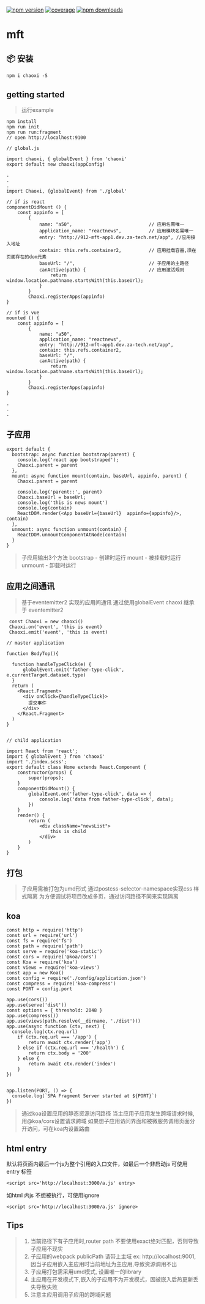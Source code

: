 # 
[![npm version](https://img.shields.io/npm/v/chaoxi.svg?style=flat-square)](https://www.npmjs.com/package/chaoxi)
[![coverage](https://img.shields.io/codecov/c/github/umijs/qiankun.svg?style=flat-square)](https://codecov.io/gh/freezestanley/chaoxi)
[![npm downloads](https://img.shields.io/npm/dt/chaoxi.svg?style=flat-square)](https://www.npmjs.com/package/chaoxi)

# mft

## 📦 安装

```shell
npm i chaoxi -S
```

## getting started

> 运行example
 ```
 npm install
 npm run init
 npm run run:fragment
 // open http://localhost:9100
 ```



```
// global.js

import chaoxi, { globalEvent } from 'chaoxi'
export default new chaoxi(appConfig)
```

```
.
.
.
import Chaoxi, {globalEvent} from './global'

// if is react 
componentDidMount () {
    const appinfo = [
        {
            name: "a50",                            // 应用名需唯一
            application_name: "reactnews",          // 应用模块名需唯一
            entry: "http://912-mft-app1.dev.za-tech.net/app", //应用接入地址
            contain: this.refs.container2,          // 应用挂载容器,须在页面存在的dom元素
            baseUrl: "/",                           // 子应用的主路径
            canActive(path) {                       // 应用激活规则
                return window.location.pathname.startsWith(this.baseUrl);
            }
        }
        Chaoxi.registerApps(appinfo)
}

// if is vue
mounted () {
    const appinfo = [
        {
            name: "a50",
            application_name: "reactnews",
            entry: "http://912-mft-app1.dev.za-tech.net/app",
            contain: this.refs.container2,
            baseUrl: "/",
            canActive(path) {
                return window.location.pathname.startsWith(this.baseUrl);
            }
        }
        Chaoxi.registerApps(appinfo)
}      

.
.
.
```

## 子应用
```
export default {
  bootstrap: async function bootstrap(parent) {
    console.log('react app bootstraped');
    Chaoxi.parent = parent
  },
  mount: async function mount(contain, baseUrl, appinfo, parent) {
    Chaoxi.parent = parent

    console.log('parent::', parent)
    Chaoxi.baseUrl = baseUrl;
    console.log('this is news mount')
    console.log(contain)
    ReactDOM.render(<App baseUrl={baseUrl}  appinfo={appinfo}/>, contain)
  },
  unmount: async function unmount(contain) {
    ReactDOM.unmountComponentAtNode(contain)
  }
}
```
> 子应用输出3个方法
> bootstrap     - 创建时运行
> mount         - 被挂载时运行
> unmount       - 卸载时运行


## 应用之间通讯
> 基于eventemitter2 实现的应用间通讯
> 通过使用globalEvent
> chaoxi 继承于 eventemitter2                                                                                                                                                                                                                                                                                                                
```
 const Chaoxi = new chaoxi()
 Chaoxi.on('event', 'this is event)
 Chaoxi.emit('event', 'this is event)
```
```
// master application

function BodyTop(){

  function handleTypeClick(e) {
      globalEvent.emit('father-type-click', e.currentTarget.dataset.type)
  }
  return (
    <React.Fragment>
      <div onClick={handleTypeClick}>
        提交事件
      </div>
    </React.Fragment>
  )
}


// child application 

import React from 'react';
import { globalEvent } from 'chaoxi'
import './index.scss';
export default class Home extends React.Component {
    constructor(props) {
        super(props);
    }
    componentDidMount() {
        globalEvent.on('father-type-click', data => {
            console.log('data from father-type-click', data);
        })
    }
    render() {
        return (
            <div className="newsList">
                this is child
            </div>
        )
    }
}
```

## 打包
> 子应用需被打包为umd形式
> 通过postcss-selector-namespace实现css 样式隔离
> 为方便调试将项目改成多页，通过访问路径不同来实现隔离

## koa

```
const http = require('http')
const url = require('url')
const fs = require('fs')
const path = require('path')
const serve = require('koa-static')
const cors = require('@koa/cors')
const Koa = require('koa')
const views = require('koa-views')
const app = new Koa()
const config = require('./config/application.json')
const compress = require('koa-compress')
const PORT = config.port

app.use(cors())
app.use(serve('dist'))
const options = { threshold: 2048 }
app.use(compress())
app.use(views(path.resolve(__dirname, './dist')))
app.use(async function (ctx, next) {
  console.log(ctx.req.url)
    if (ctx.req.url === '/app') {
        return await ctx.render('app')
    } else if (ctx.req.url === '/health') {
        return ctx.body = '200'
    } else {
        return await ctx.render('index')
    }
})


app.listen(PORT, () => {
  console.log(`SPA Fragment Server started at ${PORT}`)
})

```
> 通过koa设置应用的静态资源访问路径
> 当主应用子应用发生跨域请求时候,用@koa/cors设置请求跨域
> 如果想子应用访问界面和被微服务调用页面分开访问，可在koa内设置路由


## html entry
默认将页面内最后一个js为整个引用的入口文件，如最后一个非启动js 可使用 entry 标签
```
<script src='http://localhost:3000/a.js' entry>
```
如html 内js 不想被执行，可使用ignore
```
<script src='http://localhost:3000/a.js' ignore>
```


## Tips
> 1. 当前路径下有子应用时,router path 不要使用exact绝对匹配，否则导致子应用不现实
> 2. 子应用的webpack publicPath 请带上主域 ex: http://localhost:9001, 因当子应用嵌入主应用时当前地址为主应用,导致资源调用不出
> 3. 子应用打包需采用umd模式, 设置唯一的library 
> 4. 主应用在开发模式下,嵌入的子应用不为开发模式，因被嵌入后热更新丢失导致失败
> 5. 注意主应用调用子应用的跨域问题

